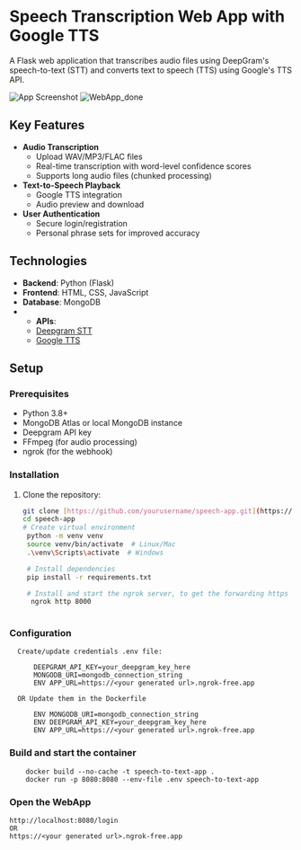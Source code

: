 # Speech Transcription Web App with Google TTS

A Flask web application that transcribes audio files using DeepGram's speech-to-text (STT) and converts text to speech (TTS) using Google's TTS API.

![App Screenshot](https://github.com/user-attachments/assets/8e87797a-0d79-4462-b704-3de1a5180aa4)
![WebApp_done](https://github.com/user-attachments/assets/bde83a6d-44e2-4f10-8950-7e3eb3cf8031)

## Key Features

- **Audio Transcription**
  - Upload WAV/MP3/FLAC files
  - Real-time transcription with word-level confidence scores
  - Supports long audio files (chunked processing)
- **Text-to-Speech Playback**
  - Google TTS integration
  - Audio preview and download
- **User Authentication**
  - Secure login/registration
  - Personal phrase sets for improved accuracy

## Technologies

- **Backend**: Python (Flask)
- **Frontend**: HTML, CSS, JavaScript
- **Database**: MongoDB
- - **APIs**:
  - [Deepgram STT](https://developers.deepgram.com/docs/speech-recognition)
  - [Google TTS](https://cloud.google.com/text-to-speech)

## Setup

### Prerequisites

- Python 3.8+
- MongoDB Atlas or local MongoDB instance
- Deepgram API key 
- FFmpeg (for audio processing)
- ngrok (for the webhook)

### Installation

1. Clone the repository:
   ```bash
   git clone [https://github.com/yourusername/speech-app.git](https://github.com/vineshmaroam/WebApp_STT.git)
   cd speech-app
   # Create virtual environment
    python -m venv venv
    source venv/bin/activate  # Linux/Mac
    .\venv\Scripts\activate  # Windows

    # Install dependencies
    pip install -r requirements.txt

    # Install and start the ngrok server, to get the forwarding https URL
     ngrok http 8000 
    
### Configuration
```
  Create/update credentials .env file:

      DEEPGRAM_API_KEY=your_deepgram_key_here
      MONGODB_URI=mongodb_connection_string
      ENV APP_URL=https://<your generated url>.ngrok-free.app

  OR Update them in the Dockerfile

      ENV MONGODB_URI=mongodb_connection_string
      ENV DEEPGRAM_API_KEY=your_deepgram_key_here
      ENV APP_URL=https://<your generated url>.ngrok-free.app
```
### Build and start the container

```
    docker build --no-cache -t speech-to-text-app .
    docker run -p 8080:8080 --env-file .env speech-to-text-app
```
### Open the WebApp

    http://localhost:8080/login
    OR
    https://<your generated url>.ngrok-free.app

